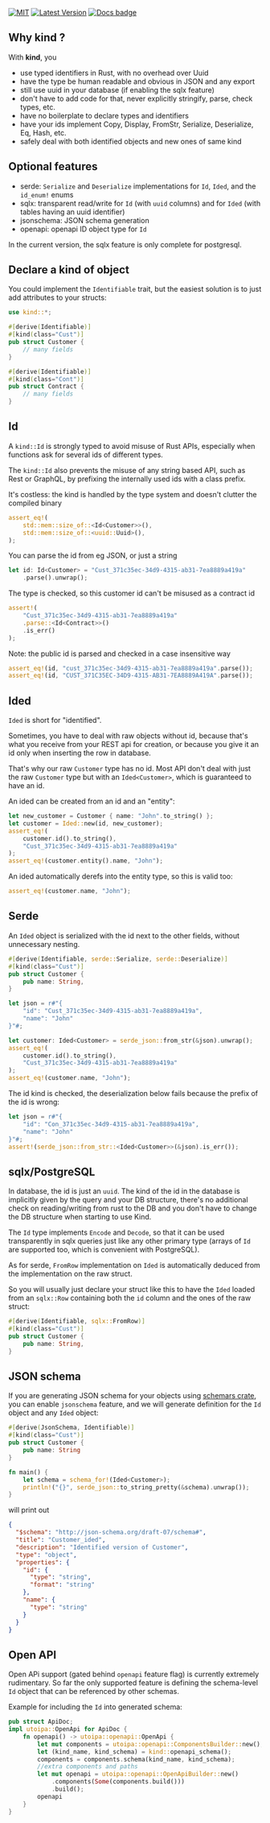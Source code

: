 
[![MIT][s2]][l2]
[![Latest Version][s1]][l1]
[![Docs badge]][docs.rs]

[s1]: https://img.shields.io/crates/v/kind.svg
[l1]: https://crates.io/crates/kind

[s2]: https://img.shields.io/badge/license-MIT-blue.svg
[l2]: LICENSE

[Docs badge]: https://img.shields.io/badge/docs.rs-rustdoc-green
[docs.rs]: https://docs.rs/kind/

## Why kind ?

With **kind**, you

- use typed identifiers in Rust, with no overhead over Uuid
- have the type be human readable and obvious in JSON and any export
- still use uuid in your database (if enabling the sqlx feature)
- don't have to add code for that, never explicitly stringify, parse, check types, etc.
- have no boilerplate to declare types and identifiers
- have your ids implement Copy, Display, FromStr, Serialize, Deserialize, Eq, Hash, etc.
- safely deal with both identified objects and new ones of same kind


## Optional features

* serde: `Serialize` and `Deserialize` implementations for `Id`, `Ided`, and the `id_enum!` enums
* sqlx: transparent read/write for `Id` (with `uuid` columns) and for `Ided` (with tables having an uuid identifier)
* jsonschema: JSON schema generation
* openapi: openapi ID object type for `Id`

In the current version, the sqlx feature is only complete for postgresql.

## Declare a kind of object

You could implement the `Identifiable` trait, but the easiest solution is to just add attributes to your structs:

```rust
use kind::*;

#[derive(Identifiable)]
#[kind(class="Cust")]
pub struct Customer {
    // many fields
}

#[derive(Identifiable)]
#[kind(class="Cont")]
pub struct Contract {
    // many fields
}
```

## Id

A `kind::Id` is strongly typed to avoid misuse of Rust APIs, especially when functions ask for several ids of different types.

The `kind::Id` also prevents the misuse of any string based API, such as Rest or GraphQL, by prefixing the internally used ids with a class prefix.

It's costless: the kind is handled by the type system and doesn't clutter the compiled binary

```rust
assert_eq!(
    std::mem::size_of::<Id<Customer>>(),
    std::mem::size_of::<uuid::Uuid>(),
);
```

You can parse the id from eg JSON, or just a string
```rust
let id: Id<Customer> = "Cust_371c35ec-34d9-4315-ab31-7ea8889a419a"
    .parse().unwrap();
```

The type is checked, so this customer id can't be misused as a contract id
```rust
assert!(
    "Cust_371c35ec-34d9-4315-ab31-7ea8889a419a"
    .parse::<Id<Contract>>()
    .is_err()
);
```

Note: the public id is parsed and checked in a case insensitive way
```rust
assert_eq!(id, "cust_371c35ec-34d9-4315-ab31-7ea8889a419a".parse());
assert_eq!(id, "CUST_371C35EC-34D9-4315-AB31-7EA8889A419A".parse());
```

## Ided

`Ided` is short for "identified".

Sometimes, you have to deal with raw objects without id, because that's what you receive from your REST api for creation, or because you give it an id only when inserting the row in database.

That's why our raw `Customer` type has no id.
Most API don't deal with just the raw `Customer` type but with an `Ided<Customer>`, which is guaranteed to have an id.

An ided can be created from an id and an "entity":

```rust
let new_customer = Customer { name: "John".to_string() };
let customer = Ided::new(id, new_customer);
assert_eq!(
    customer.id().to_string(),
    "Cust_371c35ec-34d9-4315-ab31-7ea8889a419a"
);
assert_eq!(customer.entity().name, "John");
```

An ided automatically derefs into the entity type, so this is valid too:

```rust
assert_eq!(customer.name, "John");
```

## Serde

An `Ided` object is serialized with the id next to the other fields, without unnecessary nesting.

```rust
#[derive(Identifiable, serde::Serialize, serde::Deserialize)]
#[kind(class="Cust")]
pub struct Customer {
    pub name: String,
}

let json = r#"{
    "id": "Cust_371c35ec-34d9-4315-ab31-7ea8889a419a",
    "name": "John"
}"#;

let customer: Ided<Customer> = serde_json::from_str(&json).unwrap();
assert_eq!(
    customer.id().to_string(),
    "Cust_371c35ec-34d9-4315-ab31-7ea8889a419a"
);
assert_eq!(customer.name, "John");
```

The id kind is checked, the deserialization below fails because the prefix of the id is wrong:
```rust
let json = r#"{
    "id": "Con_371c35ec-34d9-4315-ab31-7ea8889a419a",
    "name": "John"
}"#;
assert!(serde_json::from_str::<Ided<Customer>>(&json).is_err());
```

## sqlx/PostgreSQL

In database, the id is just an `uuid`. The kind of the id in the database is implicitly given by the query and your DB structure, there's no additional check on reading/writing from rust to the DB and you don't have to change the DB structure when starting to use Kind.

The `Id` type implements `Encode` and `Decode`, so that it can be used transparently in sqlx queries just like any other primary type (arrays of `Id` are supported too, which is convenient with PostgreSQL).

As for serde, `FromRow` implementation on `Ided` is automatically deduced from the implementation on the raw struct.

So you will usually just declare your struct like this to have the `Ided` loaded from an `sqlx::Row` containing both the `id` column and the ones of the raw struct:

```rust
#[derive(Identifiable, sqlx::FromRow)]
#[kind(class="Cust")]
pub struct Customer {
    pub name: String,
}
```
## JSON schema

If you are generating JSON schema for your objects using [schemars crate](https://crates.io/crates/schemars), you can enable `jsonschema` feature, and we will generate definition for the `Id` object and any `Ided` object:

```rust
#[derive(JsonSchema, Identifiable)]
#[kind(class="Cust")]
pub struct Customer {
    pub name: String
}

fn main() {
    let schema = schema_for!(Ided<Customer>);
    println!("{}", serde_json::to_string_pretty(&schema).unwrap());
}
```

will print out

```json
{
  "$schema": "http://json-schema.org/draft-07/schema#",
  "title": "Customer_ided",
  "description": "Identified version of Customer",
  "type": "object",
  "properties": {
    "id": {
      "type": "string",
      "format": "string"
    },
    "name": {
      "type": "string"
    }
  }
}
```

## Open API

Open APi support (gated behind `openapi` feature flag) is currently extremely rudimentary. So far the only supported feature is defining the schema-level `Id` object that can be referenced by other schemas.

Example for including the `Id` into generated schema:

```rust
pub struct ApiDoc;
impl utoipa::OpenApi for ApiDoc {
    fn openapi() -> utoipa::openapi::OpenApi {
        let mut components = utoipa::openapi::ComponentsBuilder::new();
        let (kind_name, kind_schema) = kind::openapi_schema();
        components = components.schema(kind_name, kind_schema);
        //extra components and paths
        let mut openapi = utoipa::openapi::OpenApiBuilder::new()
            .components(Some(components.build()))
            .build();
        openapi
    }
}
```

